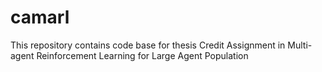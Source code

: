 # camarl
This repository contains code base for thesis Credit Assignment in Multi-agent Reinforcement Learning for Large Agent Population
